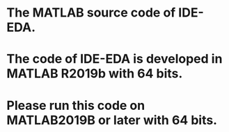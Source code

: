 # The MATLAB source code of IDE-EDA.
# The code of IDE-EDA is developed in MATLAB R2019b with 64 bits.
# Please run this code on MATLAB2019B or later with 64 bits.
# 
